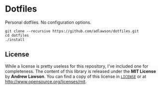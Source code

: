 # Dotfiles

Personal dotfiles. No configuration options.

```shell
git clone --recursive https://github.com/adlawson/dotfiles.git
cd dotfiles
./install
```

## License
While a license is pretty useless for this repository, I've included one for
completeness. The content of this library is released under the
**MIT License** by **Andrew Lawson**. You can find a copy of this license in
[`LICENSE`][license] or at http://www.opensource.org/licenses/mit.

[license]: LICENSE
